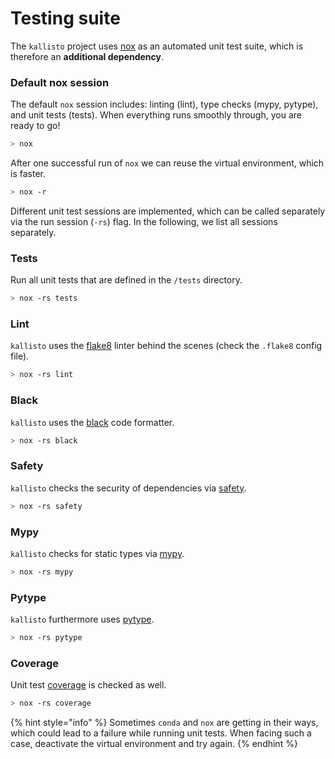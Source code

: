 # Testing suite

The `kallisto` project uses [nox](https://nox.thea.codes/en/stable/tutorial.html#installation) as an automated unit test suite, which is therefore an **additional dependency**.

### Default nox session

The default `nox` session includes: linting \(lint\), type checks \(mypy, pytype\), and unit tests \(tests\). When everything runs smoothly through, you are ready to go!

```bash
> nox
```

After one successful run of `nox` we can reuse the virtual environment, which is faster.

```bash
> nox -r
```

Different unit test sessions are implemented, which can be called separately via the run session \(`-rs`\) flag. In the following, we list all sessions separately.

### Tests

Run all unit tests that are defined in the `/tests` directory.

```bash
> nox -rs tests
```

### Lint

`kallisto` uses the [flake8](https://flake8.pycqa.org/en/latest/) linter behind the scenes \(check the `.flake8` config file\).

```bash
> nox -rs lint
```

### Black

`kallisto` uses the [black](https://github.com/psf/black) code formatter.

```bash
> nox -rs black
```

### Safety

`kallisto` checks the security of dependencies via [safety](https://pyup.io/safety/).

```bash
> nox -rs safety
```

### Mypy

`kallisto` checks for static types via [mypy](https://github.com/python/mypy).

```bash
> nox -rs mypy
```

### Pytype

`kallisto` furthermore uses [pytype](https://github.com/google/pytype).

```bash
> nox -rs pytype
```

### Coverage

Unit test [coverage](https://coverage.readthedocs.io/en/coverage-5.4/) is checked as well.

```bash
> nox -rs coverage
```

{% hint style="info" %}
Sometimes `conda` and `nox` are getting in their ways, which could lead to a failure while running unit tests. When facing such a case, deactivate the virtual environment and try again.
{% endhint %}



